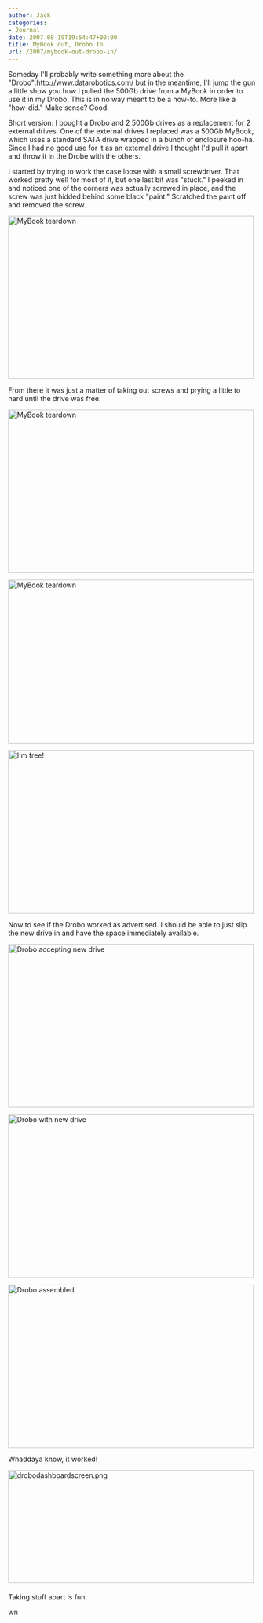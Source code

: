 ```yaml
---
author: Jack
categories:
- Journal
date: 2007-08-19T19:54:47+00:00
title: MyBook out, Drobo In
url: /2007/mybook-out-drobo-in/
---
```


Someday I'll probably write something more about the "Drobo":http://www.datarobotics.com/ but in the meantime, I'll jump the gun a little show you how I pulled the 500Gb drive from a MyBook in order to use it in my Drobo. This is in no way meant to be a how-to. More like a "how-did." Make sense? Good. 

Short version: I bought a Drobo and 2 500Gb drives as a replacement for 2 external drives. One of the external drives I replaced was a 500Gb MyBook, which uses a standard SATA drive wrapped in a bunch of enclosure hoo-ha. Since I had no good use for it as an external drive I thought I'd pull it apart and throw it in the Drobe with the others. 

I started by trying to work the case loose with a small screwdriver. That worked pretty well for most of it, but one last bit was "stuck." I peeked in and noticed one of the corners was actually screwed in place, and the screw was just hidded behind some black "paint." Scratched the paint off and removed the screw. 

[<img src="https://farm2.static.flickr.com/1165/1176828016_c41d59c06d.jpg" width="500" height="333" alt="MyBook teardown" />][1] 

From there it was just a matter of taking out screws and prying a little to hard until the drive was free. 

[<img src="https://farm2.static.flickr.com/1229/1176828410_995517ceef.jpg" width="500" height="333" alt="MyBook teardown" />][2] 

[<img src="https://farm2.static.flickr.com/1235/1176829748_6b01cb8495.jpg" width="500" height="333" alt="MyBook teardown" />][3] 

[<img src="https://farm2.static.flickr.com/1397/1175973807_8e67bf7aed.jpg" width="500" height="333" alt="I'm free!" />][4] 

Now to see if the Drobo worked as advertised. I should be able to just slip the new drive in and have the space immediately available. 

[<img src="https://farm2.static.flickr.com/1030/1176830582_42657df41e.jpg" width="500" height="333" alt="Drobo accepting new drive" />][5] 

[<img src="https://farm2.static.flickr.com/1263/1176830994_74b3b7fb46.jpg" width="500" height="333" alt="Drobo with new drive" />][6] 

[<img src="https://farm2.static.flickr.com/1438/1175974957_194a84b7fa.jpg" width="500" height="333" alt="Drobo assembled" />][7] 

Whaddaya know, it worked! 

<span class="mt-enclosure mt-enclosure-image"><a href="files/Drobo%20DashboardScreenSnapz001.png"><img alt="drobodashboardscreen.png" src="/files/Drobo DashboardScreenSnapz001-thumb-500x230.png" width="500" height="230" class="mt-image-left" style="float: left; margin: 0 20px 20px 0;" /></a></span> 

Taking stuff apart is fun. 

wn

 [1]: http://www.flickr.com/photos/jbaty/1176828016/ "Photo Sharing"
 [2]: http://www.flickr.com/photos/jbaty/1176828410/ "Photo Sharing"
 [3]: http://www.flickr.com/photos/jbaty/1176829748/ "Photo Sharing"
 [4]: http://www.flickr.com/photos/jbaty/1175973807/ "Photo Sharing"
 [5]: http://www.flickr.com/photos/jbaty/1176830582/ "Photo Sharing"
 [6]: http://www.flickr.com/photos/jbaty/1176830994/ "Photo Sharing"
 [7]: http://www.flickr.com/photos/jbaty/1175974957/ "Photo Sharing"